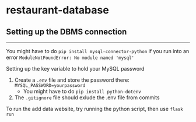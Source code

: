 # restaurant-database
## Setting up the DBMS connection
---
You might have to do `pip install mysql-connector-python` if you run into an error `ModuleNotFoundError: No module named 'mysql'`

Setting up the key variable to hold your MySQL password
1. Create a `.env` file and store the password there: `MYSQL_PASSWORD=yourpassword`
    - You might have to do `pip install python-dotenv`
2. The `.gitignore` file should exlude the .env file from commits


To run the add data website, try running the python script, then use `flask run`